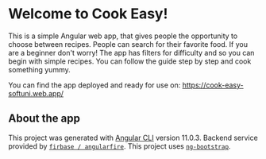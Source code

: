 # Welcome to Cook Easy!
This is a simple Angular web app, that gives people the opportunity to choose between recipes. People can search for their favorite food. If you are a beginner don't worry! The app has filters for difficulty and so you can begin with simple recipes. You can follow the guide step by step and cook something yummy.

You can find the app deployed and ready for use on: https://cook-easy-softuni.web.app/

## About the app
This project was generated with [Angular CLI](https://github.com/angular/angular-cli) version 11.0.3.
Backend service provided by  [`firbase / angularfire`](https://github.com/angular/angularfire).
This project uses [`ng-bootstrap`](https://github.com/ng-bootstrap/ng-bootstrap).
